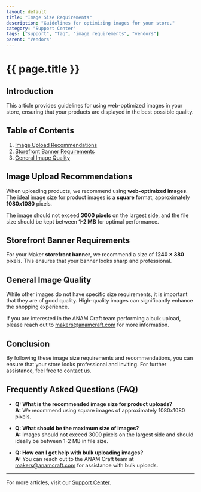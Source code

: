 ```yaml
---
layout: default
title: "Image Size Requirements"
description: "Guidelines for optimizing images for your store."
category: "Support Center"
tags: ["support", "faq", "image requirements", "vendors"]
parent: "Vendors"
---
```


# {{ page.title }}

## Introduction

This article provides guidelines for using web-optimized images in your store, ensuring that your products are displayed in the best possible quality.

## Table of Contents
1. [Image Upload Recommendations](#image-upload-recommendations)
2. [Storefront Banner Requirements](#storefront-banner-requirements)
3. [General Image Quality](#general-image-quality)

## Image Upload Recommendations

When uploading products, we recommend using **web-optimized images**. The ideal image size for product images is a **square** format, approximately **1080x1080** pixels. 

The image should not exceed **3000 pixels** on the largest side, and the file size should be kept between **1-2 MB** for optimal performance.

## Storefront Banner Requirements

For your Maker **storefront banner**, we recommend a size of **1240 × 380** pixels. This ensures that your banner looks sharp and professional.

## General Image Quality

While other images do not have specific size requirements, it is important that they are of good quality. High-quality images can significantly enhance the shopping experience.

If you are interested in the ANAM Craft team performing a bulk upload, please reach out to [makers@anamcraft.com](mailto:makers@anamcraft.com) for more information.

## Conclusion

By following these image size requirements and recommendations, you can ensure that your store looks professional and inviting. For further assistance, feel free to contact us.

## Frequently Asked Questions (FAQ)

- **Q: What is the recommended image size for product uploads?**  
  **A:** We recommend using square images of approximately 1080x1080 pixels.

- **Q: What should be the maximum size of images?**  
  **A:** Images should not exceed 3000 pixels on the largest side and should ideally be between 1-2 MB in file size.

- **Q: How can I get help with bulk uploading images?**  
  **A:** You can reach out to the ANAM Craft team at [makers@anamcraft.com](mailto:makers@anamcraft.com) for assistance with bulk uploads.
---

For more articles, visit our [Support Center](https://support.anamcraft.com).